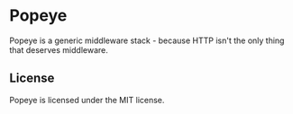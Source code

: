 # Popeye

Popeye is a generic middleware stack - because HTTP isn't the only thing that deserves middleware.

## License

Popeye is licensed under the MIT license.
